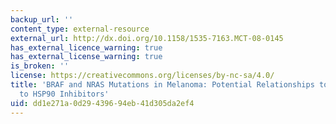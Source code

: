```yaml
---
backup_url: ''
content_type: external-resource
external_url: http://dx.doi.org/10.1158/1535-7163.MCT-08-0145
has_external_licence_warning: true
has_external_license_warning: true
is_broken: ''
license: https://creativecommons.org/licenses/by-nc-sa/4.0/
title: 'BRAF and NRAS Mutations in Melanoma: Potential Relationships to Clinical Response
  to HSP90 Inhibitors'
uid: dd1e271a-0d29-4396-94eb-41d305da2ef4
---
```

